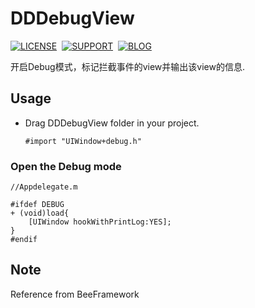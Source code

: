 # DDDebugView

[![LICENSE](https://img.shields.io/badge/license-MIT-green.svg?style=flat)](https://github.com/dd2333/DDDebugView/blob/master/LICENSE)&nbsp;
[![SUPPORT](https://img.shields.io/badge/support-iOS%207%2B%20-blue.svg?style=flat)](https://en.wikipedia.org/wiki/IOS_7)&nbsp;
[![BLOG](https://img.shields.io/badge/blog-www.dd2333.com-orange.svg?style=flat)](http://www.dd2333.com)&nbsp;

  开启Debug模式，标记拦截事件的view并输出该view的信息.<br />

Usage
-----------------------------------
* Drag DDDebugView folder in your project.<br />

  ```#import "UIWindow+debug.h"```

### Open the Debug mode
    //Appdelegate.m
    
    #ifdef DEBUG
    + (void)load{
        [UIWindow hookWithPrintLog:YES];
    }
    #endif
    
Note
-----------------------------------
  Reference from BeeFramework
